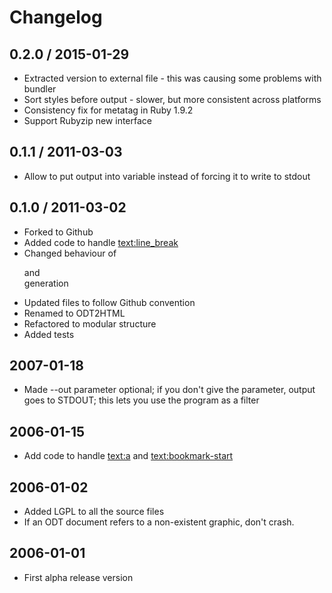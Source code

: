 # Changelog

## 0.2.0 / 2015-01-29

- Extracted version to external file - this was causing some problems with bundler
- Sort styles before output - slower, but more consistent across platforms
- Consistency fix for metatag in Ruby 1.9.2
- Support Rubyzip new interface

## 0.1.1 / 2011-03-03
- Allow to put output into variable instead of forcing it to write to stdout

## 0.1.0 / 2011-03-02
- Forked to Github
- Added code to handle <text:line_break>
- Changed behaviour of <p> and <br> generation
- Updated files to follow Github convention
- Renamed to ODT2HTML
- Refactored to modular structure
- Added tests

## 2007-01-18
- Made --out parameter optional; if you don't give the parameter, output goes to STDOUT; this lets you use the program as a filter

## 2006-01-15
- Add code to handle <text:a> and <text:bookmark-start>

## 2006-01-02
- Added LGPL to all the source files
- If an ODT document refers to a non-existent graphic, don't crash.

## 2006-01-01
- First alpha release version

